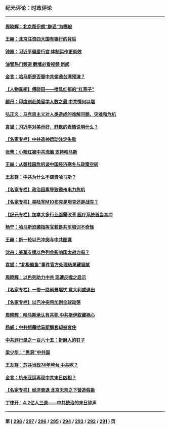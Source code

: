 ### 纪元评论：时政评论
---
#### [周晓辉：北京帮伊朗“辟谣”为哪般](../../pages/nsc1025/n14095177.md?10150330) 
#### [王赫：北京注资四大国有银行的背后](../../pages/nsc1025/n14094869.md?10150330) 
#### [钟原：习近平偏爱行宫 体制运作更低效](../../pages/nsc1025/n14095041.md?10150330) 
#### [油管热门频道 翻墙必看视频 新闻](ok?10150330)
#### [金言：哈马斯是否替中共偷袭台湾预演？](../../pages/nsc1025/n14094843.md?10150330) 
#### [【人物真相】傅晓田——搅乱红都的“红燕子”](../../pages/nsc1025/n14094741.md?10150330) 
#### [颜丹：印度创赴美留学人数之最 中共情何以堪](../../pages/nsc1025/n14094409.md?10150330) 
#### [弘正义：马克思主义对人类造成的难解问题、灾难和危机](../../pages/nsc1025/n14094457.md?10150330) 
#### [袁斌：习近平对美示好，舒默的表情说明什么？](../../pages/nsc1025/n14094410.md?10150330) 
#### [【名家专栏】中共造神运动注定失败](../../pages/nsc1025/n14090830.md?10150330) 
#### [张菁：小粉红被中共洗脑 支持哈马斯](../../pages/nsc1025/n14094044.md?10150330) 
#### [王赫：从碧桂园危机谈中国经济寒冬与政策空转](../../pages/nsc1025/n14094052.md?10150330) 
#### [王友群：中共为什么不谴责哈马斯？](../../pages/nsc1025/n14094039.md?10150330) 
#### [【名家专栏】政治因素导致德州电力危机](../../pages/nsc1025/n14093104.md?10150330) 
#### [【名家专栏】美陆军M10布克是坦克还是战车？](../../pages/nsc1025/n14081648.md?10150330) 
#### [【纪元专栏】加拿大多行业亟需改革 医疗系统首当其冲](../../pages/nsc1025/n14093204.md?10150330) 
#### [杨宁：哈马斯恐袭指挥官若是共军培训不奇怪](../../pages/nsc1025/n14093172.md?10150330) 
#### [王赫：新一轮以巴冲突与中共图谋](../../pages/nsc1025/n14092738.md?10150330) 
#### [沈舟：美军支援以色列会影响印太战力吗？](../../pages/nsc1025/n14092679.md?10150330) 
#### [袁斌：“北极鲶鱼”事件官方处理结果藏猫腻](../../pages/nsc1025/n14092715.md?10150330) 
#### [周晓辉：以色列助力中共 现遭反噬之启示](../../pages/nsc1025/n14092349.md?10150330) 
#### [【名家专栏】一带一路前景堪忧 意大利或退出](../../pages/nsc1025/n14091445.md?10150330) 
#### [【名家专栏】以巴冲突将加剧全球动荡](../../pages/nsc1025/n14092202.md?10150330) 
#### [周晓辉：哈马斯承认有共犯 中共挺伊叙藏祸心](../../pages/nsc1025/n14091687.md?10150330) 
#### [杨威：中共想藉哈马斯解套却被套住](../../pages/nsc1025/n14091796.md?10150330) 
#### [中共罪行录之一百六十五：折磨人的钉子](../../pages/nsc1025/n14091950.md?10150330) 
#### [梁少华：“黑洞”中共国](../../pages/nsc1025/n14091772.md?10150330) 
#### [王友群：苏共当政74年垮台 中共呢？](../../pages/nsc1025/n14091837.md?10150330) 
#### [金言：杭州亚运再现中共末日凶相？](../../pages/nsc1025/n14091599.md?10150330) 
#### [【名家专栏】经济衰退 北京无奈之下营造假象](../../pages/nsc1025/n14089690.md?10150330) 
#### [丁律开：4.2亿人三退——中共统治的末日钟声](../../pages/nsc1025/n14091340.md?10150330) 

---
#### 第 [ [298](./298.md?10150330) / [297](./297.md?10150330) / [296](./296.md?10150330) / [295](./295.md?10150330) / [294](./294.md?10150330) / [293](./293.md?10150330) / [292](./292.md?10150330) / [291](./291.md?10150330) ] 页
